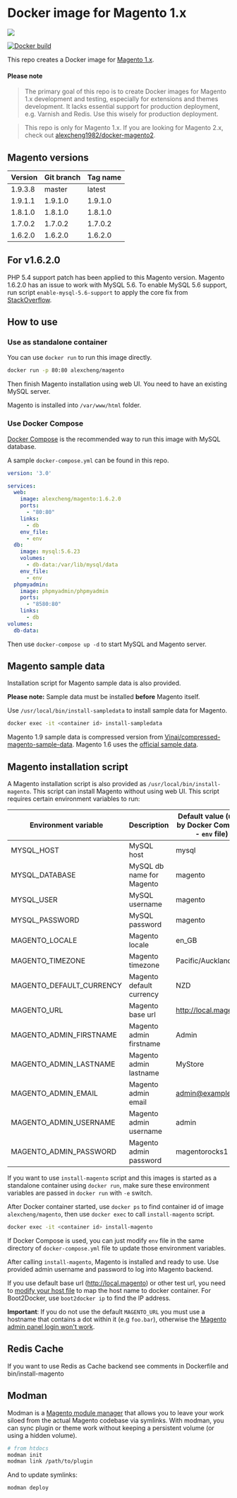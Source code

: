 # Docker image for Magento 1.x

[![](https://images.microbadger.com/badges/image/alexcheng/magento.svg)](http://microbadger.com/images/alexcheng/magento)

[![Docker build](http://dockeri.co/image/alexcheng/magento)](https://hub.docker.com/r/alexcheng/magento/)

This repo creates a Docker image for [Magento 1.x](http://magento.com/).

#### Please note

> The primary goal of this repo is to create Docker images for Magento 1.x development and testing, especially for extensions and themes development. It lacks essential support for production deployment, e.g. Varnish and Redis. Use this wisely for production deployment.

> This repo is only for Magento 1.x. If you are looking for Magento 2.x, check out [alexcheng1982/docker-magento2](https://github.com/alexcheng1982/docker-magento2).

## Magento versions

Version | Git branch | Tag name
--------| ---------- |---------
1.9.3.8 | master     | latest
1.9.1.1 | 1.9.1.0    | 1.9.1.0
1.8.1.0 | 1.8.1.0    | 1.8.1.0
1.7.0.2 | 1.7.0.2    | 1.7.0.2
1.6.2.0 | 1.6.2.0    | 1.6.2.0

## For v1.6.2.0

PHP 5.4 support patch has been applied to this Magento version. Magento 1.6.2.0 has an issue to work with MySQL 5.6.
To enable MySQL 5.6 support, run script `enable-mysql-5.6-support` to apply the core fix from [StackOverflow](http://stackoverflow.com/questions/15443448/magento-install-complains-about-missing-innodb-when-it-is-available).

## How to use

### Use as standalone container

You can use `docker run` to run this image directly.

```bash
docker run -p 80:80 alexcheng/magento
```

Then finish Magento installation using web UI. You need to have an existing MySQL server.

Magento is installed into `/var/www/html` folder.

### Use Docker Compose

[Docker Compose](https://docs.docker.com/compose/) is the recommended way to run this image with MySQL database.

A sample `docker-compose.yml` can be found in this repo.

```yaml
version: '3.0'

services:
  web:
    image: alexcheng/magento:1.6.2.0
    ports:
      - "80:80"
    links:
      - db
    env_file:
      - env
  db:
    image: mysql:5.6.23
    volumes:
      - db-data:/var/lib/mysql/data
    env_file:
      - env
  phpmyadmin:
    image: phpmyadmin/phpmyadmin
    ports:
      - "8580:80"
    links:
      - db
volumes:
  db-data:
```

Then use `docker-compose up -d` to start MySQL and Magento server.

## Magento sample data

Installation script for Magento sample data is also provided.

__Please note:__ Sample data must be installed __before__ Magento itself.

Use `/usr/local/bin/install-sampledata` to install sample data for Magento.

```bash
docker exec -it <container id> install-sampledata
```

Magento 1.9 sample data is compressed version from [Vinai/compressed-magento-sample-data](https://github.com/Vinai/compressed-magento-sample-data). Magento 1.6 uses the [official sample data](http://devdocs.magento.com/guides/m1x/ce18-ee113/ht_magento-ce-sample.data.html).

## Magento installation script

A Magento installation script is also provided as `/usr/local/bin/install-magento`. This script can install Magento without using web UI. This script requires certain environment variables to run:

Environment variable      | Description | Default value (used by Docker Compose - `env` file)
--------------------      | ----------- | ---------------------------
MYSQL_HOST                | MySQL host  | mysql
MYSQL_DATABASE            | MySQL db name for Magento | magento
MYSQL_USER                | MySQL username | magento
MYSQL_PASSWORD            | MySQL password | magento
MAGENTO_LOCALE            | Magento locale | en_GB
MAGENTO_TIMEZONE          | Magento timezone |Pacific/Auckland
MAGENTO_DEFAULT_CURRENCY  | Magento default currency | NZD
MAGENTO_URL               | Magento base url | http://local.magento
MAGENTO_ADMIN_FIRSTNAME   | Magento admin firstname | Admin
MAGENTO_ADMIN_LASTNAME    | Magento admin lastname | MyStore
MAGENTO_ADMIN_EMAIL       | Magento admin email | admin@example.com
MAGENTO_ADMIN_USERNAME    | Magento admin username | admin
MAGENTO_ADMIN_PASSWORD    | Magento admin password | magentorocks1

If you want to use `install-magento` script and this images is started as a standalone container using `docker run`, make sure these environment variables are passed in `docker run` with `-e` switch.

After Docker container started, use `docker ps` to find container id of image `alexcheng/magento`, then use `docker exec` to call `install-magento` script.

```bash
docker exec -it <container id> install-magento
```

If Docker Compose is used, you can just modify `env` file in the same directory of `docker-compose.yml` file to update those environment variables.

After calling `install-magento`, Magento is installed and ready to use. Use provided admin username and password to log into Magento backend.

If you use default base url (http://local.magento) or other test url, you need to [modify your host file](http://www.howtogeek.com/howto/27350/beginner-geek-how-to-edit-your-hosts-file/) to map the host name to docker container. For Boot2Docker, use `boot2docker ip` to find the IP address.

**Important**: If you do not use the default `MAGENTO_URL` you must use a hostname that contains a dot within it (e.g `foo.bar`), otherwise the [Magento admin panel login won't work](http://magento.stackexchange.com/a/7773).

## Redis Cache

If you want to use Redis as Cache backend see comments in Dockerfile and bin/install-magento

## Modman
Modman is a [Magento module manager](https://github.com/colinmollenhour/modman) that allows you to leave your work siloed from the actual Magento codebase via symlinks. With modman, you can sync plugin or theme work without keeping a persistent volume (or using a hidden volume).

```bash
# from htdocs
modman init
modman link /path/to/plugin
```
And to update symlinks:
```bash
modman deploy
```
